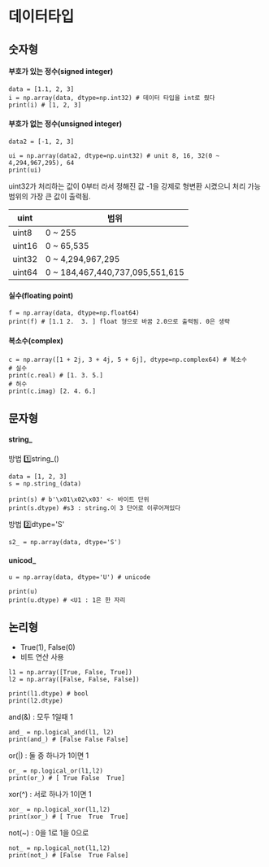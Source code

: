 # 데이터타입

## 숫자형
#### 부호가 있는 정수(signed integer)
```
data = [1.1, 2, 3]
i = np.array(data, dtype=np.int32) # 데이터 타입을 int로 줬다
print(i) # [1, 2, 3]
```
#### 부호가 없는 정수(unsigned integer)
```
data2 = [-1, 2, 3]

ui = np.array(data2, dtype=np.uint32) # unit 8, 16, 32(0 ~ 4,294,967,295), 64
print(ui)
```
uint32가 처리하는 값이 0부터 라서 정해진 값 -1을 강제로 형변환 시켰으니 처리 가능범위의 가장 큰 값이 출력됨.

|uint|범위|
|------|---|
|uint8|0 ~ 255|
|uint16|0 ~ 65,535|
|uint32|0 ~ 4,294,967,295|
|uint64|0 ~ 184,467,440,737,095,551,615|

#### 실수(floating point)
```
f = np.array(data, dtype=np.float64)
print(f) # [1.1 2.  3. ] float 형으로 바꿈 2.0으로 출력됨. 0은 생략
```
#### 복소수(complex)
```
c = np.array([1 + 2j, 3 + 4j, 5 + 6j], dtype=np.complex64) # 복소수 
# 실수
print(c.real) # [1. 3. 5.]
# 허수 
print(c.imag) [2. 4. 6.]
```
## 문자형
#### string_
방법 1️⃣string_()
```
data = [1, 2, 3]
s = np.string_(data)

print(s) # b'\x01\x02\x03' <- 바이트 단위
print(s.dtype) #s3 : string.이 3 단어로 이루어져있다
```
방법 2️⃣dtype='S'
```
s2_ = np.array(data, dtype='S')
```
#### unicod_
```
u = np.array(data, dtype='U') # unicode

print(u)
print(u.dtype) # <U1 : 1은 한 자리
```
## 논리형
- True(1), False(0)
- 비트 연산 사용
```
l1 = np.array([True, False, True])
l2 = np.array([False, False, False])

print(l1.dtype) # bool
print(l2.dtype)
```
and(&) : 모두 1일때 1
```
and_ = np.logical_and(l1, l2)
print(and_) # [False False False]
```
or(|) : 둘 중 하나가 1이면 1
```
or_ = np.logical_or(l1,l2)
print(or_) # [ True False  True]
```
xor(^) : 서로 하나가 1이면 1
```
xor_ = np.logical_xor(l1,l2)
print(xor_) # [ True  True  True]
```
not(~) : 0을 1로 1을 0으로 
```
not_ = np.logical_not(l1,l2)
print(not_) # [False  True False]
```
